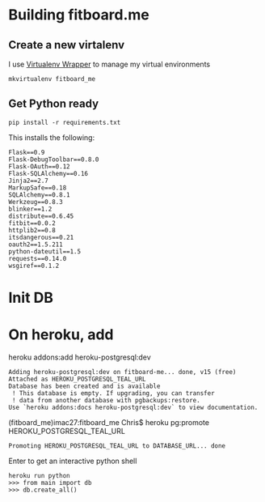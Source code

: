 
# Building fitboard.me

## Create a new virtalenv

I use [Virtualenv Wrapper](http://virtualenvwrapper.readthedocs.org/en/latest/command_ref.html) to manage my virtual environments

    mkvirtualenv fitboard_me

## Get Python ready

    pip install -r requirements.txt

This installs the following:

    Flask==0.9
    Flask-DebugToolbar==0.8.0
    Flask-OAuth==0.12
    Flask-SQLAlchemy==0.16
    Jinja2==2.7
    MarkupSafe==0.18
    SQLAlchemy==0.8.1
    Werkzeug==0.8.3
    blinker==1.2
    distribute==0.6.45
    fitbit==0.0.2
    httplib2==0.8
    itsdangerous==0.21
    oauth2==1.5.211
    python-dateutil==1.5
    requests==0.14.0
    wsgiref==0.1.2


# Init DB


# On heroku, add

heroku addons:add heroku-postgresql:dev

    Adding heroku-postgresql:dev on fitboard-me... done, v15 (free)
    Attached as HEROKU_POSTGRESQL_TEAL_URL
    Database has been created and is available
     ! This database is empty. If upgrading, you can transfer
     ! data from another database with pgbackups:restore.
    Use `heroku addons:docs heroku-postgresql:dev` to view documentation.

(fitboard_me)imac27:fitboard_me Chris$ heroku pg:promote HEROKU_POSTGRESQL_TEAL_URL

    Promoting HEROKU_POSTGRESQL_TEAL_URL to DATABASE_URL... done

Enter to get an interactive python shell

    heroku run python
    >>> from main import db
    >>> db.create_all()


